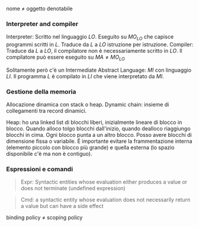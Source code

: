 nome $\ne$ oggetto denotabile
### Interpreter and compiler
Interpreter: Scritto nel linguaggio $LO.$ Eseguito su $MO_{LO}$ che capisce programmi scritti in $L$.
Traduce da $L$ a $LO$ istruzione per istruzione.
Compiler: Traduce da $L$ a $LO$, il compilatore non è necessariamente scritto in $LO$. Il compilatore può essere eseguito su $MA\ne MO_{LO}$

Solitamente però c'è un Intermediate Abstract Language: $MI$ con linguaggio $LI$. Il programma $L$ è compilato in $LI$ che viene interpretato da $MI$.

### Gestione della memoria
Allocazione dinamica con stack o heap.
Dynamic chain: insieme di collegamenti tra record dinamici.

Heap: ho una linked list di blocchi liberi, inizialmente lineare di blocco in blocco. Quando alloco tolgo blocchi dall'inizio, quando dealloco riaggiungo blocchi in cima. Ogni blocco punta a un altro blocco.
Posso avere blocchi di dimensione fissa o variabile. É importante evitare la frammentazione interna (elemento piccolo con blocco più grande) e quella esterna (lo spazio disponibile c'è ma non è contiguo).

### Espressioni e comandi
>Expr: Syntactic entities whose evaluation either produces a value or does not terminate (undefined expression)

>Cmd: a syntactic entity whose evaluation does not necessarily return a value but can have a side effect

binding policy $\ne$ scoping policy
